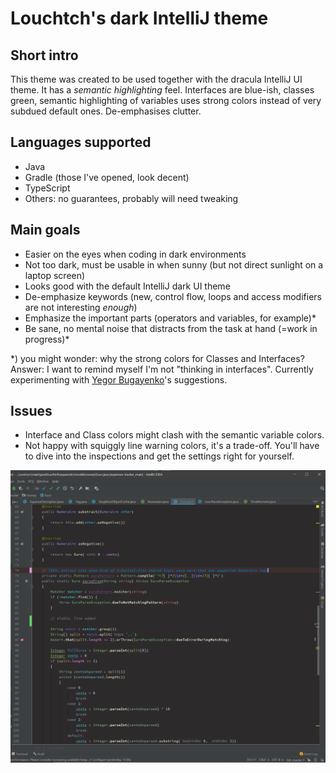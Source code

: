 # Louchtch's dark IntelliJ theme

## Short intro

This theme was created to be used together with the dracula IntelliJ UI theme. It has a *semantic highlighting* feel. Interfaces are blue-ish, classes green, semantic highlighting of variables uses strong colors instead of very subdued default ones. De-emphasises clutter.

## Languages supported
- Java
- Gradle (those I've opened, look decent)
- TypeScript
- Others: no guarantees, probably will need tweaking

## Main goals

- Easier on the eyes when coding in dark environments
- Not too dark, must be usable in when sunny (but not direct sunlight on a laptop screen)
- Looks good with the default IntelliJ dark UI theme
- De-emphasize keywords (new, control flow, loops and access modifiers are not interesting _enough_)
- Emphasize the important parts (operators and variables, for example)*
- Be sane, no mental noise that distracts from the task at hand (=work in progress)*

*) you might wonder: why the strong colors for Classes and Interfaces? Answer: I want to remind myself I'm not "thinking in interfaces". Currently experimenting with [Yegor Bugayenko](https://www.yegor256.com/books.html)'s suggestions. 

## Issues

- Interface and Class colors might clash with the semantic variable colors. 
- Not happy with squiggly line warning colors, it's a trade-off. You'll have to dive into the inspections and get the settings right for yourself.

![Screenshot of theme](IntelliJ-theme.PNG)
